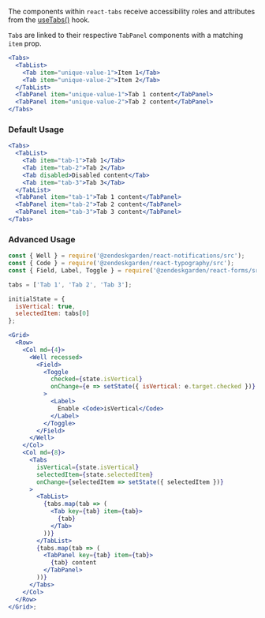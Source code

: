 The components within `react-tabs` receive accessibility roles
and attributes from the [useTabs()](https://www.npmjs.com/package/@zendeskgarden/container-tabs)
hook.

`Tab`s are linked to their respective `TabPanel` components with
a matching `item` prop.

```jsx static
<Tabs>
  <TabList>
    <Tab item="unique-value-1">Item 1</Tab>
    <Tab item="unique-value-2">Item 2</Tab>
  </TabList>
  <TabPanel item="unique-value-1">Tab 1 content</TabPanel>
  <TabPanel item="unique-value-2">Tab 2 content</TabPanel>
</Tabs>
```

### Default Usage

```jsx
<Tabs>
  <TabList>
    <Tab item="tab-1">Tab 1</Tab>
    <Tab item="tab-2">Tab 2</Tab>
    <Tab disabled>Disabled content</Tab>
    <Tab item="tab-3">Tab 3</Tab>
  </TabList>
  <TabPanel item="tab-1">Tab 1 content</TabPanel>
  <TabPanel item="tab-2">Tab 2 content</TabPanel>
  <TabPanel item="tab-3">Tab 3 content</TabPanel>
</Tabs>
```

### Advanced Usage

```jsx
const { Well } = require('@zendeskgarden/react-notifications/src');
const { Code } = require('@zendeskgarden/react-typography/src');
const { Field, Label, Toggle } = require('@zendeskgarden/react-forms/src');

tabs = ['Tab 1', 'Tab 2', 'Tab 3'];

initialState = {
  isVertical: true,
  selectedItem: tabs[0]
};

<Grid>
  <Row>
    <Col md={4}>
      <Well recessed>
        <Field>
          <Toggle
            checked={state.isVertical}
            onChange={e => setState({ isVertical: e.target.checked })}
          >
            <Label>
              Enable <Code>isVertical</Code>
            </Label>
          </Toggle>
        </Field>
      </Well>
    </Col>
    <Col md={8}>
      <Tabs
        isVertical={state.isVertical}
        selectedItem={state.selectedItem}
        onChange={selectedItem => setState({ selectedItem })}
      >
        <TabList>
          {tabs.map(tab => (
            <Tab key={tab} item={tab}>
              {tab}
            </Tab>
          ))}
        </TabList>
        {tabs.map(tab => (
          <TabPanel key={tab} item={tab}>
            {tab} content
          </TabPanel>
        ))}
      </Tabs>
    </Col>
  </Row>
</Grid>;
```
